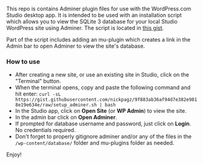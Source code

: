 This repo is contains Adminer plugin files for use with the WordPress.com Studio desktop app. It is intended to be used with an installation script which allows you to view the SQLite 3 database for your local Studio WordPress site using Adminer. The script is located in [this gist](https://gist.github.com/nickpagz/9f883ab36af94d7e382e9818e19e634e).

Part of the script includes adding an mu-plugin which creates a link in the Admin bar to open Adminer to view the site's database.

### How to use

- After creating a new site, or use an existing site in Studio, click on the "Terminal" button.
- When the terminal opens, copy and paste the following command and hit enter: ```curl -sL https://gist.githubusercontent.com/nickpagz/9f883ab36af94d7e382e9818e19e634e/raw/setup_adminer.sh | bash```
- In the Studio app, click on **Open Site** (or **WP Admin**) to view the site.
- In the admin bar click on **Open Adminer**.
- If prompted for database username and password, just click on **Login**. No credentials required.
- Don't forget to properly gitignore adminer and/or any of the files in the `/wp-content/database/` folder and mu-plugins folder as needed.

Enjoy!

